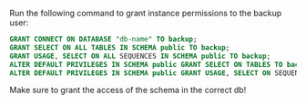 Run the following command to grant instance permissions to the backup user:

```sql
GRANT CONNECT ON DATABASE "db-name" TO backup;
GRANT SELECT ON ALL TABLES IN SCHEMA public TO backup;
GRANT USAGE, SELECT ON ALL SEQUENCES IN SCHEMA public TO backup;
ALTER DEFAULT PRIVILEGES IN SCHEMA public GRANT SELECT ON TABLES TO backup;
ALTER DEFAULT PRIVILEGES IN SCHEMA public GRANT USAGE, SELECT ON SEQUENCES TO backup;
```

Make sure to grant the access of the schema in the correct db!